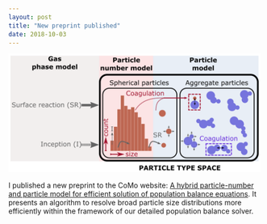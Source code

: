 ```yaml
---
layout: post
title: "New preprint published"
date: 2018-10-03
---
```


<img src="/images/c4e_preprint_211.png" alt="drawing" width="500"/>
 
<p>
I published a new preprint to the CoMo website: 
<a href="http://como.ceb.cam.ac.uk/index.php?Page=Preprints&No=211">A hybrid particle-number and particle model for efficient solution of population balance equations</a>. 
It presents an algorithm to resolve broad particle size distributions more efficiently within the framework of our detailed population balance solver. 
</p>
